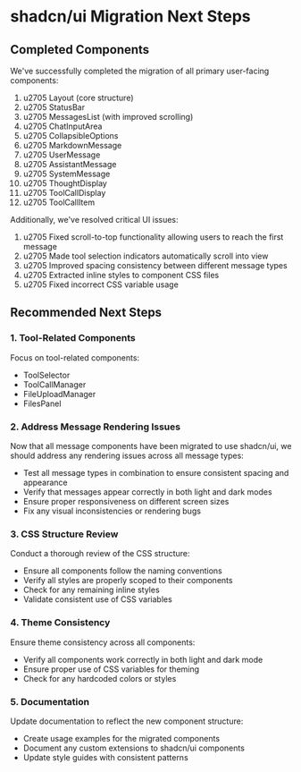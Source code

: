 # shadcn/ui Migration Next Steps

## Completed Components

We've successfully completed the migration of all primary user-facing components:

1. u2705 Layout (core structure)
2. u2705 StatusBar 
3. u2705 MessagesList (with improved scrolling)
4. u2705 ChatInputArea
5. u2705 CollapsibleOptions
6. u2705 MarkdownMessage
7. u2705 UserMessage
8. u2705 AssistantMessage
9. u2705 SystemMessage
10. u2705 ThoughtDisplay
11. u2705 ToolCallDisplay
12. u2705 ToolCallItem

Additionally, we've resolved critical UI issues:

1. u2705 Fixed scroll-to-top functionality allowing users to reach the first message
2. u2705 Made tool selection indicators automatically scroll into view
3. u2705 Improved spacing consistency between different message types
4. u2705 Extracted inline styles to component CSS files
5. u2705 Fixed incorrect CSS variable usage

## Recommended Next Steps

### 1. Tool-Related Components

Focus on tool-related components:

- ToolSelector
- ToolCallManager
- FileUploadManager
- FilesPanel

### 2. Address Message Rendering Issues

Now that all message components have been migrated to use shadcn/ui, we should address any rendering issues across all message types:

- Test all message types in combination to ensure consistent spacing and appearance
- Verify that messages appear correctly in both light and dark modes
- Ensure proper responsiveness on different screen sizes
- Fix any visual inconsistencies or rendering bugs

### 3. CSS Structure Review

Conduct a thorough review of the CSS structure:

- Ensure all components follow the naming conventions
- Verify all styles are properly scoped to their components
- Check for any remaining inline styles
- Validate consistent use of CSS variables

### 4. Theme Consistency

Ensure theme consistency across all components:

- Verify all components work correctly in both light and dark mode
- Ensure proper use of CSS variables for theming
- Check for any hardcoded colors or styles

### 5. Documentation

Update documentation to reflect the new component structure:

- Create usage examples for the migrated components
- Document any custom extensions to shadcn/ui components
- Update style guides with consistent patterns